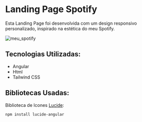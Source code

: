 # Landing Page Spotify
Esta Landing Page foi desenvolvida com um design responsivo personalizado, inspirado na estética do meu Spotify.

![meu_spotify](https://github.com/CarllosEduardo07/Landing_Page_Spotify/assets/80606019/f46a66ab-3b0b-48cb-b608-ccb2602b3ab4)

## Tecnologias Utilizadas:
- Angular
- Html
- Tailwind CSS


## Bibliotecas Usadas:

Biblioteca de Icones [Lucide](https://lucide.dev/icons/):
```bash
npm install lucide-angular
```
